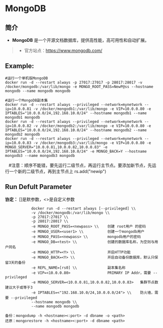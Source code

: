 MongoDB
===
## 简介
* **MongoDB** 是一个开源文档数据库，提供高性能，高可用性和自动扩展。
> * 官方站点：https://www.mongodb.com/


## Example:

    #运行一个单机版MongoDB
    docker run -d --restart always -p 27017:27017 -p 28017:28017 -v /docker/mongodb:/var/lib/mongo -e MONGO_ROOT_PASS=NewP@ss --hostname mongodb --name mongodb mongodb

    #运行一个MongoDB副本集
    docker run -d --restart always --privileged --network=mynetwork --ip=10.0.0.81 -v /docker/mongodb1:/var/lib/mongo -e VIP=10.0.0.80 -e IPTABLES="10.0.0.0/24,192.168.10.0/24" --hostname mongodb1 --name mongodb1 mongodb 
    docker run -d --restart always --privileged --network=mynetwork --ip=10.0.0.82 -v /docker/mongodb2:/var/lib/mongo -e VIP=10.0.0.80 -e IPTABLES="10.0.0.0/24,192.168.10.0/24" --hostname mongodb2 --name mongodb2 mongodb  
    docker run -d --restart always --privileged --network=mynetwork --ip=10.0.0.83 -v /docker/mongodb3:/var/lib/mongo -e VIP=10.0.0.80 -e MONGO_SERVER="10.0.0.81,10.0.0.82,10.0.0.83" -e IPTABLES="10.0.0.0/24,192.168.10.0/24" -e MONGO_BACK=Y --hostname mongodb3 --name mongodb3 mongodb
    #注意：顺序不能错，要先运行二级节点，再运行主节点。要添加新节点，先运行一个新的二级节点，再到主节点上 rs.add("newip")

## Run Defult Parameter
**协定：** []是默参数，<>是自定义参数

				docker run -d --restart always [--privileged] \\
				-v /docker/mongodb:/var/lib/mongo \\
				-p 27017:27017 \\
				-p 28017:28017 \\
				-e MONGO_ROOT_PASS=<newpass> \\    创建 root用户 的密码
				-e MONGO_USER=<user1> \\           创建一个mongodb用户
				-e MONGO_PASS=<newpass> \\         mongodb用户的密码
				-e MONGO_DB=<test> \\              创建的数据库名称，为空则与用户同名
				-e MONGO_HTTP=<Y> \\               开启HTTP功能
				-e MONGO_BACK=<Y> \\               开启自动备份数据库，默认只保留3天的备份
				-e REPL_NAME=[rs0] \\              副本集名称
				-e VIP=<10.0.0.80>                 PRIMARY IP Addr，需要 --privileged
				-e MONGO_SERVER=<10.0.0.81,10.0.0.82,10.0.0.83>   集群节点数建议大于或等于3
				-e IPTABLES=<"192.168.10.0/24,10.0.0.0/24"> \\    防火墙，需要 --privileged
				--hostname mongodb \\
				--name mongodb mongodb

    备份：mongodump -h <hostname><:port> -d dbname -o <path>  
    还原：mongorestore -h <hostname><:port> -d dbname <path>
